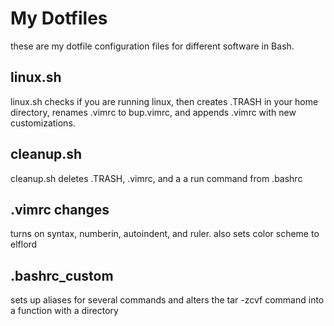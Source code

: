 # My Dotfiles
these are my dotfile configuration files for different software in Bash.
## linux.sh
linux.sh checks if you are running linux, then creates .TRASH in your home directory, renames .vimrc to bup.vimrc, and appends .vimrc with new customizations.
## cleanup.sh
cleanup.sh deletes .TRASH, .vimrc, and a a run command from .bashrc
## .vimrc changes
turns on syntax, numberin, autoindent, and ruler. also sets color scheme to elflord
## .bashrc_custom
sets up aliases for several commands and alters the tar -zcvf command into a function with a directory
